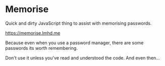 # Memorise
Quick and dirty JavaScript thing to assist with memorising passwords.

https://memorise.lmhd.me

Because even when you use a password manager, there are some passwords its worth remembering.

Don't use it unless you've read and understood the code. And even then...
